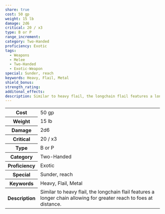 ```yaml
---
share: true
cost: 50 gp
weight: 15 lb
damage: 2d6
critical: 20 / x3
type: B or P
range_increment: 
category: Two-Handed
proficiency: Exotic
tags:
  - Weapons
  - Melee
  - Two-Handed
  - Exotic-Weapon
special: Sunder, reach
keywords: Heavy, Flail, Metal
shield_bonus: 
strength_rating: 
additonal_effects: 
description: Similar to heavy flail, the longchain flail features a longer chain allowing for greater reach to foes at distance.
---
```


<p><span style="overflow-x: auto;"><table><tbody><tr><th>Cost</th><td>50 gp</td></tr><tr><th>Weight</th><td>15 lb</td></tr><tr><th>Damage</th><td>2d6</td></tr><tr><th>Critical</th><td>20 / x3</td></tr><tr><th>Type</th><td>B or P</td></tr><tr><th>Category</th><td>Two-Handed</td></tr><tr><th>Proficiency</th><td>Exotic</td></tr><tr><th>Special</th><td>Sunder, reach</td></tr><tr><th>Keywords</th><td>Heavy, Flail, Metal</td></tr><tr><th>Description</th><td>Similar to heavy flail, the longchain flail features a longer chain allowing for greater reach to foes at distance.</td></tr></tbody></table></span></p>